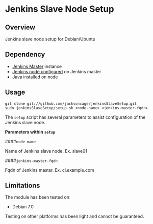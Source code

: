 Jenkins Slave Node Setup
====


Overview
--------

Jenkins slave node setup for Debian/Ubuntu


Dependency
-------------------

- [Jenkins Master](http://jenkins-ci.org/ "Jenkins Master") instance
- [Jenkins node configured](https://wiki.jenkins-ci.org/display/JENKINS/Step+by+step+guide+to+set+up+master+and+slave+machines "Slave configuration") on Jenkins master
- [Java](http://wiki.debian.org/Java "Java") installed on node

Usage
------

    git clone git://github.com/jacksoncage/jenkinsSlaveSetup.git
    sudo jenkinsSlaveSetup/setup.sh <node-name> <jenkins-master-fqdn>

The `setup` script has several parameters to assist configuration of the Jenkins slave node.

**Parameters within `setup`**

####`node-name`

Name of Jenkins slave node. Ex. slave01

####`jenkins-master-fqdn` 

Fqdn of Jenkins master. Ex. ci.example.com


Limitations
------------

The module has been tested on:

* Debian 7.0 

Testing on other platforms has been light and cannot be guaranteed. 